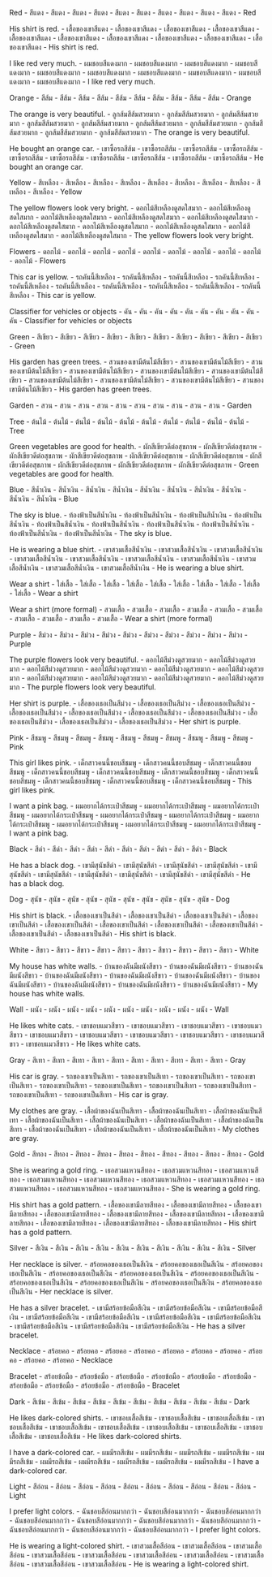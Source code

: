 Red	-	สีแดง	-	สีแดง	-	สีแดง	-	สีแดง	-	สีแดง	-	สีแดง	-	สีแดง	-	สีแดง	-	สีแดง	-	สีแดง	-	Red

His shirt is red.	-	เสื้อของเขาสีแดง	-	เสื้อของเขาสีแดง	-	เสื้อของเขาสีแดง	-	เสื้อของเขาสีแดง	-	เสื้อของเขาสีแดง	-	เสื้อของเขาสีแดง	-	เสื้อของเขาสีแดง	-	เสื้อของเขาสีแดง	-	เสื้อของเขาสีแดง	-	เสื้อของเขาสีแดง	-	His shirt is red.

I like red very much.	-	ผมชอบสีแดงมาก	-	ผมชอบสีแดงมาก	-	ผมชอบสีแดงมาก	-	ผมชอบสีแดงมาก	-	ผมชอบสีแดงมาก	-	ผมชอบสีแดงมาก	-	ผมชอบสีแดงมาก	-	ผมชอบสีแดงมาก	-	ผมชอบสีแดงมาก	-	ผมชอบสีแดงมาก	-	I like red very much.

Orange	-	สีส้ม	-	สีส้ม	-	สีส้ม	-	สีส้ม	-	สีส้ม	-	สีส้ม	-	สีส้ม	-	สีส้ม	-	สีส้ม	-	สีส้ม	-	Orange

The orange is very beautiful.	-	ลูกส้มสีส้มสวยมาก	-	ลูกส้มสีส้มสวยมาก	-	ลูกส้มสีส้มสวยมาก	-	ลูกส้มสีส้มสวยมาก	-	ลูกส้มสีส้มสวยมาก	-	ลูกส้มสีส้มสวยมาก	-	ลูกส้มสีส้มสวยมาก	-	ลูกส้มสีส้มสวยมาก	-	ลูกส้มสีส้มสวยมาก	-	ลูกส้มสีส้มสวยมาก	-	The orange is very beautiful.

He bought an orange car.	-	เขาซื้อรถสีส้ม	-	เขาซื้อรถสีส้ม	-	เขาซื้อรถสีส้ม	-	เขาซื้อรถสีส้ม	-	เขาซื้อรถสีส้ม	-	เขาซื้อรถสีส้ม	-	เขาซื้อรถสีส้ม	-	เขาซื้อรถสีส้ม	-	เขาซื้อรถสีส้ม	-	เขาซื้อรถสีส้ม	-	He bought an orange car.

Yellow	-	สีเหลือง	-	สีเหลือง	-	สีเหลือง	-	สีเหลือง	-	สีเหลือง	-	สีเหลือง	-	สีเหลือง	-	สีเหลือง	-	สีเหลือง	-	สีเหลือง	-	Yellow

The yellow flowers look very bright.	-	ดอกไม้สีเหลืองดูสดใสมาก	-	ดอกไม้สีเหลืองดูสดใสมาก	-	ดอกไม้สีเหลืองดูสดใสมาก	-	ดอกไม้สีเหลืองดูสดใสมาก	-	ดอกไม้สีเหลืองดูสดใสมาก	-	ดอกไม้สีเหลืองดูสดใสมาก	-	ดอกไม้สีเหลืองดูสดใสมาก	-	ดอกไม้สีเหลืองดูสดใสมาก	-	ดอกไม้สีเหลืองดูสดใสมาก	-	ดอกไม้สีเหลืองดูสดใสมาก	-	The yellow flowers look very bright.

Flowers	-	ดอกไม้ 	-	ดอกไม้	-	ดอกไม้ 	-	ดอกไม้	-	ดอกไม้ 	-	ดอกไม้	-	ดอกไม้ 	-	ดอกไม้	-	ดอกไม้ 	-	ดอกไม้	-	Flowers

This car is yellow.	-	รถคันนี้สีเหลือง	-	รถคันนี้สีเหลือง	-	รถคันนี้สีเหลือง	-	รถคันนี้สีเหลือง	-	รถคันนี้สีเหลือง	-	รถคันนี้สีเหลือง	-	รถคันนี้สีเหลือง	-	รถคันนี้สีเหลือง	-	รถคันนี้สีเหลือง	-	รถคันนี้สีเหลือง	-	This car is yellow.

Classifier for vehicles or objects	-	คัน	-	คัน	-	คัน	-	คัน	-	คัน	-	คัน	-	คัน	-	คัน	-	คัน	-	คัน	-	Classifier for vehicles or objects

Green	-	สีเขียว	-	สีเขียว	-	สีเขียว	-	สีเขียว	-	สีเขียว	-	สีเขียว	-	สีเขียว	-	สีเขียว	-	สีเขียว	-	สีเขียว	-	Green

His garden has green trees.	-	สวนของเขามีต้นไม้สีเขียว	-	สวนของเขามีต้นไม้สีเขียว	-	สวนของเขามีต้นไม้สีเขียว	-	สวนของเขามีต้นไม้สีเขียว	-	สวนของเขามีต้นไม้สีเขียว	-	สวนของเขามีต้นไม้สีเขียว	-	สวนของเขามีต้นไม้สีเขียว	-	สวนของเขามีต้นไม้สีเขียว	-	สวนของเขามีต้นไม้สีเขียว	-	สวนของเขามีต้นไม้สีเขียว	-	His garden has green trees.

Garden	-	สวน	-	สวน	-	สวน	-	สวน	-	สวน	-	สวน	-	สวน	-	สวน	-	สวน	-	สวน	-	Garden

Tree	-	ต้นไม้	-	ต้นไม้	-	ต้นไม้	-	ต้นไม้	-	ต้นไม้	-	ต้นไม้	-	ต้นไม้	-	ต้นไม้	-	ต้นไม้	-	ต้นไม้	-	Tree

Green vegetables are good for health.	-	ผักสีเขียวดีต่อสุขภาพ	-	ผักสีเขียวดีต่อสุขภาพ	-	ผักสีเขียวดีต่อสุขภาพ	-	ผักสีเขียวดีต่อสุขภาพ	-	ผักสีเขียวดีต่อสุขภาพ	-	ผักสีเขียวดีต่อสุขภาพ	-	ผักสีเขียวดีต่อสุขภาพ	-	ผักสีเขียวดีต่อสุขภาพ	-	ผักสีเขียวดีต่อสุขภาพ	-	ผักสีเขียวดีต่อสุขภาพ	-	Green vegetables are good for health.

Blue	-	สีน้ำเงิน	-	สีน้ำเงิน	-	สีน้ำเงิน	-	สีน้ำเงิน	-	สีน้ำเงิน	-	สีน้ำเงิน	-	สีน้ำเงิน	-	สีน้ำเงิน	-	สีน้ำเงิน	-	สีน้ำเงิน	-	Blue

The sky is blue.	-	ท้องฟ้าเป็นสีน้ำเงิน	-	ท้องฟ้าเป็นสีน้ำเงิน	-	ท้องฟ้าเป็นสีน้ำเงิน	-	ท้องฟ้าเป็นสีน้ำเงิน	-	ท้องฟ้าเป็นสีน้ำเงิน	-	ท้องฟ้าเป็นสีน้ำเงิน	-	ท้องฟ้าเป็นสีน้ำเงิน	-	ท้องฟ้าเป็นสีน้ำเงิน	-	ท้องฟ้าเป็นสีน้ำเงิน	-	ท้องฟ้าเป็นสีน้ำเงิน	-	The sky is blue.

He is wearing a blue shirt.	-	เขาสวมเสื้อสีน้ำเงิน	-	เขาสวมเสื้อสีน้ำเงิน	-	เขาสวมเสื้อสีน้ำเงิน	-	เขาสวมเสื้อสีน้ำเงิน	-	เขาสวมเสื้อสีน้ำเงิน	-	เขาสวมเสื้อสีน้ำเงิน	-	เขาสวมเสื้อสีน้ำเงิน	-	เขาสวมเสื้อสีน้ำเงิน	-	เขาสวมเสื้อสีน้ำเงิน	-	เขาสวมเสื้อสีน้ำเงิน	-	He is wearing a blue shirt.

Wear a shirt	-	ใส่เสื้อ	-	ใส่เสื้อ	-	ใส่เสื้อ	-	ใส่เสื้อ	-	ใส่เสื้อ	-	ใส่เสื้อ	-	ใส่เสื้อ	-	ใส่เสื้อ	-	ใส่เสื้อ	-	ใส่เสื้อ	-	Wear a shirt

Wear a shirt (more formal)	-	สวมเสื้อ	-	สวมเสื้อ	-	สวมเสื้อ	-	สวมเสื้อ	-	สวมเสื้อ	-	สวมเสื้อ	-	สวมเสื้อ	-	สวมเสื้อ	-	สวมเสื้อ	-	สวมเสื้อ	-	Wear a shirt (more formal)

Purple	-	สีม่วง	-	สีม่วง	-	สีม่วง	-	สีม่วง	-	สีม่วง	-	สีม่วง	-	สีม่วง	-	สีม่วง	-	สีม่วง	-	สีม่วง	-	Purple

The purple flowers look very beautiful.	-	ดอกไม้สีม่วงดูสวยมาก	-	ดอกไม้สีม่วงดูสวยมาก	-	ดอกไม้สีม่วงดูสวยมาก	-	ดอกไม้สีม่วงดูสวยมาก	-	ดอกไม้สีม่วงดูสวยมาก	-	ดอกไม้สีม่วงดูสวยมาก	-	ดอกไม้สีม่วงดูสวยมาก	-	ดอกไม้สีม่วงดูสวยมาก	-	ดอกไม้สีม่วงดูสวยมาก	-	ดอกไม้สีม่วงดูสวยมาก	-	The purple flowers look very beautiful.

Her shirt is purple.	-	เสื้อของเธอเป็นสีม่วง	-	เสื้อของเธอเป็นสีม่วง	-	เสื้อของเธอเป็นสีม่วง	-	เสื้อของเธอเป็นสีม่วง	-	เสื้อของเธอเป็นสีม่วง	-	เสื้อของเธอเป็นสีม่วง	-	เสื้อของเธอเป็นสีม่วง	-	เสื้อของเธอเป็นสีม่วง	-	เสื้อของเธอเป็นสีม่วง	-	เสื้อของเธอเป็นสีม่วง	-	Her shirt is purple.

Pink	-	สีชมพู	-	สีชมพู	-	สีชมพู	-	สีชมพู	-	สีชมพู	-	สีชมพู	-	สีชมพู	-	สีชมพู	-	สีชมพู	-	สีชมพู	-	Pink

This girl likes pink.	-	เด็กสาวคนนี้ชอบสีชมพู	-	เด็กสาวคนนี้ชอบสีชมพู	-	เด็กสาวคนนี้ชอบสีชมพู	-	เด็กสาวคนนี้ชอบสีชมพู	-	เด็กสาวคนนี้ชอบสีชมพู	-	เด็กสาวคนนี้ชอบสีชมพู	-	เด็กสาวคนนี้ชอบสีชมพู	-	เด็กสาวคนนี้ชอบสีชมพู	-	เด็กสาวคนนี้ชอบสีชมพู	-	เด็กสาวคนนี้ชอบสีชมพู	-	This girl likes pink.

I want a pink bag.	-	ผมอยากได้กระเป๋าสีชมพู	-	ผมอยากได้กระเป๋าสีชมพู	-	ผมอยากได้กระเป๋าสีชมพู	-	ผมอยากได้กระเป๋าสีชมพู	-	ผมอยากได้กระเป๋าสีชมพู	-	ผมอยากได้กระเป๋าสีชมพู	-	ผมอยากได้กระเป๋าสีชมพู	-	ผมอยากได้กระเป๋าสีชมพู	-	ผมอยากได้กระเป๋าสีชมพู	-	ผมอยากได้กระเป๋าสีชมพู	-	I want a pink bag.

Black	-	สีดำ	-	สีดำ	-	สีดำ	-	สีดำ	-	สีดำ	-	สีดำ	-	สีดำ	-	สีดำ	-	สีดำ	-	สีดำ	-	Black

He has a black dog.	-	เขามีสุนัขสีดำ	-	เขามีสุนัขสีดำ	-	เขามีสุนัขสีดำ	-	เขามีสุนัขสีดำ	-	เขามีสุนัขสีดำ	-	เขามีสุนัขสีดำ	-	เขามีสุนัขสีดำ	-	เขามีสุนัขสีดำ	-	เขามีสุนัขสีดำ	-	เขามีสุนัขสีดำ	-	He has a black dog.

Dog	-	สุนัข	-	สุนัข	-	สุนัข	-	สุนัข	-	สุนัข	-	สุนัข	-	สุนัข	-	สุนัข	-	สุนัข	-	สุนัข	-	Dog

His shirt is black.	-	เสื้อของเขาเป็นสีดำ	-	เสื้อของเขาเป็นสีดำ	-	เสื้อของเขาเป็นสีดำ	-	เสื้อของเขาเป็นสีดำ	-	เสื้อของเขาเป็นสีดำ	-	เสื้อของเขาเป็นสีดำ	-	เสื้อของเขาเป็นสีดำ	-	เสื้อของเขาเป็นสีดำ	-	เสื้อของเขาเป็นสีดำ	-	เสื้อของเขาเป็นสีดำ	-	His shirt is black.

White	-	สีขาว	-	สีขาว	-	สีขาว	-	สีขาว	-	สีขาว	-	สีขาว	-	สีขาว	-	สีขาว	-	สีขาว	-	สีขาว	-	White

My house has white walls.	-	บ้านของฉันมีผนังสีขาว	-	บ้านของฉันมีผนังสีขาว	-	บ้านของฉันมีผนังสีขาว	-	บ้านของฉันมีผนังสีขาว	-	บ้านของฉันมีผนังสีขาว	-	บ้านของฉันมีผนังสีขาว	-	บ้านของฉันมีผนังสีขาว	-	บ้านของฉันมีผนังสีขาว	-	บ้านของฉันมีผนังสีขาว	-	บ้านของฉันมีผนังสีขาว	-	My house has white walls.

Wall	-	ผนัง	-	ผนัง	-	ผนัง	-	ผนัง	-	ผนัง	-	ผนัง	-	ผนัง	-	ผนัง	-	ผนัง	-	ผนัง	-	Wall

He likes white cats.	-	เขาชอบแมวสีขาว	-	เขาชอบแมวสีขาว	-	เขาชอบแมวสีขาว	-	เขาชอบแมวสีขาว	-	เขาชอบแมวสีขาว	-	เขาชอบแมวสีขาว	-	เขาชอบแมวสีขาว	-	เขาชอบแมวสีขาว	-	เขาชอบแมวสีขาว	-	เขาชอบแมวสีขาว	-	He likes white cats.

Gray	-	สีเทา	-	สีเทา	-	สีเทา	-	สีเทา	-	สีเทา	-	สีเทา	-	สีเทา	-	สีเทา	-	สีเทา	-	สีเทา	-	Gray

His car is gray.	-	รถของเขาเป็นสีเทา	-	รถของเขาเป็นสีเทา	-	รถของเขาเป็นสีเทา	-	รถของเขาเป็นสีเทา	-	รถของเขาเป็นสีเทา	-	รถของเขาเป็นสีเทา	-	รถของเขาเป็นสีเทา	-	รถของเขาเป็นสีเทา	-	รถของเขาเป็นสีเทา	-	รถของเขาเป็นสีเทา	-	His car is gray.

My clothes are gray.	-	เสื้อผ้าของฉันเป็นสีเทา	-	เสื้อผ้าของฉันเป็นสีเทา	-	เสื้อผ้าของฉันเป็นสีเทา	-	เสื้อผ้าของฉันเป็นสีเทา	-	เสื้อผ้าของฉันเป็นสีเทา	-	เสื้อผ้าของฉันเป็นสีเทา	-	เสื้อผ้าของฉันเป็นสีเทา	-	เสื้อผ้าของฉันเป็นสีเทา	-	เสื้อผ้าของฉันเป็นสีเทา	-	เสื้อผ้าของฉันเป็นสีเทา	-	My clothes are gray.

Gold	-	สีทอง	-	สีทอง	-	สีทอง	-	สีทอง	-	สีทอง	-	สีทอง	-	สีทอง	-	สีทอง	-	สีทอง	-	สีทอง	-	Gold

She is wearing a gold ring.	-	เธอสวมแหวนสีทอง	-	เธอสวมแหวนสีทอง	-	เธอสวมแหวนสีทอง	-	เธอสวมแหวนสีทอง	-	เธอสวมแหวนสีทอง	-	เธอสวมแหวนสีทอง	-	เธอสวมแหวนสีทอง	-	เธอสวมแหวนสีทอง	-	เธอสวมแหวนสีทอง	-	เธอสวมแหวนสีทอง	-	She is wearing a gold ring.

His shirt has a gold pattern.	-	เสื้อของเขามีลายสีทอง	-	เสื้อของเขามีลายสีทอง	-	เสื้อของเขามีลายสีทอง	-	เสื้อของเขามีลายสีทอง	-	เสื้อของเขามีลายสีทอง	-	เสื้อของเขามีลายสีทอง	-	เสื้อของเขามีลายสีทอง	-	เสื้อของเขามีลายสีทอง	-	เสื้อของเขามีลายสีทอง	-	เสื้อของเขามีลายสีทอง	-	His shirt has a gold pattern.

Silver	-	สีเงิน	-	สีเงิน	-	สีเงิน	-	สีเงิน	-	สีเงิน	-	สีเงิน	-	สีเงิน	-	สีเงิน	-	สีเงิน	-	สีเงิน	-	Silver

Her necklace is silver.	-	สร้อยคอของเธอเป็นสีเงิน	-	สร้อยคอของเธอเป็นสีเงิน	-	สร้อยคอของเธอเป็นสีเงิน	-	สร้อยคอของเธอเป็นสีเงิน	-	สร้อยคอของเธอเป็นสีเงิน	-	สร้อยคอของเธอเป็นสีเงิน	-	สร้อยคอของเธอเป็นสีเงิน	-	สร้อยคอของเธอเป็นสีเงิน	-	สร้อยคอของเธอเป็นสีเงิน	-	สร้อยคอของเธอเป็นสีเงิน	-	Her necklace is silver.

He has a silver bracelet.	-	เขามีสร้อยข้อมือสีเงิน	-	เขามีสร้อยข้อมือสีเงิน	-	เขามีสร้อยข้อมือสีเงิน	-	เขามีสร้อยข้อมือสีเงิน	-	เขามีสร้อยข้อมือสีเงิน	-	เขามีสร้อยข้อมือสีเงิน	-	เขามีสร้อยข้อมือสีเงิน	-	เขามีสร้อยข้อมือสีเงิน	-	เขามีสร้อยข้อมือสีเงิน	-	เขามีสร้อยข้อมือสีเงิน	-	He has a silver bracelet.

Necklace	-	สร้อยคอ	-	สร้อยคอ	-	สร้อยคอ	-	สร้อยคอ	-	สร้อยคอ	-	สร้อยคอ	-	สร้อยคอ	-	สร้อยคอ	-	สร้อยคอ	-	สร้อยคอ	-	Necklace

Bracelet	-	สร้อยข้อมือ	-	สร้อยข้อมือ	-	สร้อยข้อมือ	-	สร้อยข้อมือ	-	สร้อยข้อมือ	-	สร้อยข้อมือ	-	สร้อยข้อมือ	-	สร้อยข้อมือ	-	สร้อยข้อมือ	-	สร้อยข้อมือ	-	Bracelet

Dark	-	สีเข้ม	-	สีเข้ม	-	สีเข้ม	-	สีเข้ม	-	สีเข้ม	-	สีเข้ม	-	สีเข้ม	-	สีเข้ม	-	สีเข้ม	-	สีเข้ม	-	Dark

He likes dark-colored shirts.	-	เขาชอบเสื้อสีเข้ม	-	เขาชอบเสื้อสีเข้ม	-	เขาชอบเสื้อสีเข้ม	-	เขาชอบเสื้อสีเข้ม	-	เขาชอบเสื้อสีเข้ม	-	เขาชอบเสื้อสีเข้ม	-	เขาชอบเสื้อสีเข้ม	-	เขาชอบเสื้อสีเข้ม	-	เขาชอบเสื้อสีเข้ม	-	เขาชอบเสื้อสีเข้ม	-	He likes dark-colored shirts.

I have a dark-colored car.	-	ผมมีรถสีเข้ม	-	ผมมีรถสีเข้ม	-	ผมมีรถสีเข้ม	-	ผมมีรถสีเข้ม	-	ผมมีรถสีเข้ม	-	ผมมีรถสีเข้ม	-	ผมมีรถสีเข้ม	-	ผมมีรถสีเข้ม	-	ผมมีรถสีเข้ม	-	ผมมีรถสีเข้ม	-	I have a dark-colored car.

Light	-	สีอ่อน	-	สีอ่อน	-	สีอ่อน	-	สีอ่อน	-	สีอ่อน	-	สีอ่อน	-	สีอ่อน	-	สีอ่อน	-	สีอ่อน	-	สีอ่อน	-	Light

I prefer light colors.	-	ฉันชอบสีอ่อนมากกว่า	-	ฉันชอบสีอ่อนมากกว่า	-	ฉันชอบสีอ่อนมากกว่า	-	ฉันชอบสีอ่อนมากกว่า	-	ฉันชอบสีอ่อนมากกว่า	-	ฉันชอบสีอ่อนมากกว่า	-	ฉันชอบสีอ่อนมากกว่า	-	ฉันชอบสีอ่อนมากกว่า	-	ฉันชอบสีอ่อนมากกว่า	-	ฉันชอบสีอ่อนมากกว่า	-	I prefer light colors.

He is wearing a light-colored shirt.	-	เขาสวมเสื้อสีอ่อน	-	เขาสวมเสื้อสีอ่อน	-	เขาสวมเสื้อสีอ่อน	-	เขาสวมเสื้อสีอ่อน	-	เขาสวมเสื้อสีอ่อน	-	เขาสวมเสื้อสีอ่อน	-	เขาสวมเสื้อสีอ่อน	-	เขาสวมเสื้อสีอ่อน	-	เขาสวมเสื้อสีอ่อน	-	เขาสวมเสื้อสีอ่อน	-	He is wearing a light-colored shirt.
